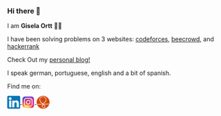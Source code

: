 ### Hi there 👋

I am **Gisela Ortt** 🙆‍♀️ 

I have been solving problems on 3 websites: [codeforces](https://codeforces.com/profile/giselaortt), [beecrowd](https://www.beecrowd.com.br/judge/en/profile/86852), and [hackerrank](https://www.hackerrank.com/ms_giselaortt)

Check Out my [personal blog!](https://giselaortt.github.io/)

I speak german, portuguese, english and a bit of spanish.

Find me on:
 
 <div>
 <a href="https://www.linkedin.com/in/gisela-ortt-2bb40a196/" target="blank"><img align="center" src="linkedinLogo.png" alt="linkedin" height="30" width="30"/>  </a>
 <a href="https://www.instagram.com/giselaortt/" target="blank"><img align="center" src="instagram.png" alt="instagram" height="30" width="30"/> </a>
 <a href="https://www.couchsurfing.com/people/giselaortt" target="blank"><img align="center" src="couchsurfing.png" alt="couchsurfing" height="30" width="30"/> </a>

 </div>

	

